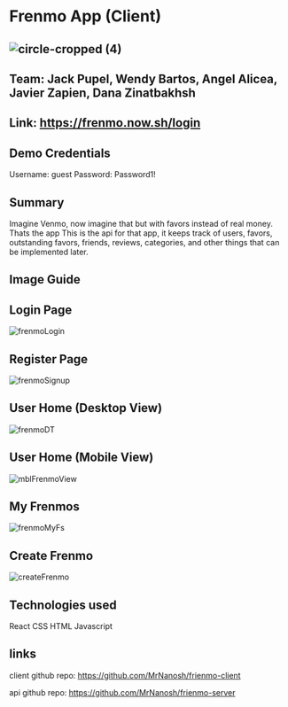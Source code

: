 # Frenmo App (Client)
![circle-cropped (4)](https://user-images.githubusercontent.com/54965285/75578587-19723080-5a32-11ea-9ee4-f1b2a80e92e4.png)
---
Team: Jack Pupel, Wendy Bartos, Angel Alicea, Javier Zapien, Dana Zinatbakhsh
---
Link: https://frenmo.now.sh/login
---
## Demo Credentials
Username: guest
Password: Password1!
## Summary
Imagine Venmo, now imagine that but with favors instead of real money. Thats the app
This is the api for that app, it keeps track of users, favors, outstanding favors,
friends, reviews, categories, and other things that can be implemented later.

## Image Guide

## Login Page
![frenmoLogin](https://user-images.githubusercontent.com/54965285/75578308-98b33480-5a31-11ea-90c2-1fe1f7ede1bc.PNG)

## Register Page
![frenmoSignup](https://user-images.githubusercontent.com/54965285/75578310-98b33480-5a31-11ea-86d3-3ee73b4558fd.PNG)

## User Home (Desktop View)
![frenmoDT](https://user-images.githubusercontent.com/54965285/75578346-a9fc4100-5a31-11ea-9ff9-f35f139464f3.gif)

## User Home (Mobile View)
![mblFrenmoView](https://user-images.githubusercontent.com/54965285/75578311-98b33480-5a31-11ea-8d4e-12776fa9c75c.PNG)

## My Frenmos
![frenmoMyFs](https://user-images.githubusercontent.com/54965285/75578312-98b33480-5a31-11ea-903e-4148afb486c7.PNG)

## Create Frenmo
![createFrenmo](https://user-images.githubusercontent.com/54965285/75578313-98b33480-5a31-11ea-83f4-9fc8866f30d5.PNG)

## Technologies used
React
CSS
HTML
Javascript


## links

client github repo: https://github.com/MrNanosh/frienmo-client

api github repo: https://github.com/MrNanosh/frienmo-server

